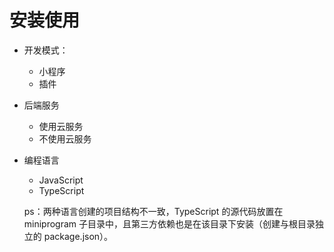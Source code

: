 # 安装使用

- 开发模式：

    - 小程序
    - 插件

- 后端服务

    - 使用云服务
    - 不使用云服务

- 编程语言

    - JavaScript
    - TypeScript

    ps：两种语言创建的项目结构不一致，TypeScript 的源代码放置在 miniprogram 子目录中，且第三方依赖也是在该目录下安装（创建与根目录独立的 package.json）。
